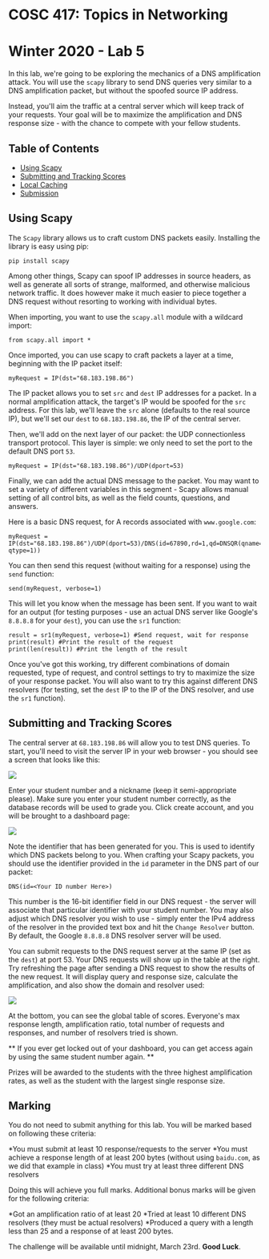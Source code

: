 # COSC 417: Topics in Networking
# Winter 2020 - Lab 5

In this lab, we're going to be exploring the mechanics of a DNS amplification attack. You will use the ```scapy``` library to send DNS queries very similar to a DNS amplification packet, but without the spoofed source IP address.

Instead, you'll aim the traffic at a central server which will keep track of your requests. Your goal will be to maximize the amplification and DNS response size - with the chance to compete with your fellow students.

## Table of Contents
- [Using Scapy](#scapy)
- [Submitting and Tracking Scores](#scores)
- [Local Caching](#cache)
- [Submission](#sub)

<a name="scapy"></a>
## Using Scapy

The ```Scapy``` library allows us to craft custom DNS packets easily. Installing the library is easy using pip:

```
pip install scapy
```

Among other things, Scapy can spoof IP addresses in source headers, as well as generate all sorts of strange, malformed, and otherwise malicious network traffic. It does however make it much easier to piece together a DNS request without resorting to working with individual bytes.

When importing, you want to use the ```scapy.all``` module with a wildcard import:

```
from scapy.all import *
```

Once imported, you can use scapy to craft packets a layer at a time, beginning with the IP packet itself:

```
myRequest = IP(dst="68.183.198.86")
```

The IP packet allows you to set ```src``` and ```dest``` IP addresses for a packet. In a normal amplification attack, the target's IP would be spoofed for the ```src``` address. For this lab, we'll leave the ```src``` alone (defaults to the real source IP), but we'll set our ```dest``` to ```68.183.198.86```, the IP of the central server.

Then, we'll add on the next layer of our packet: the UDP connectionless transport protocol. This layer is simple: we only need to set the port to the default DNS port ```53```.

```
myRequest = IP(dst="68.183.198.86")/UDP(dport=53)
```

Finally, we can add the actual DNS message to the packet. You may want to set a variety of different variables in this segment - Scapy allows manual setting of all control bits, as well as the field counts, questions, and answers.

Here is a basic DNS request, for A records associated with ```www.google.com```:

```
myRequest = IP(dst="68.183.198.86")/UDP(dport=53)/DNS(id=67890,rd=1,qd=DNSQR(qname="www.google.com", qtype=1))
```

You can then send this request (without waiting for a response) using the ```send``` function:

```
send(myRequest, verbose=1)
```

This will let you know when the message has been sent. If you want to wait for an output (for testing purposes - use an actual DNS server like Google's ```8.8.8.8``` for your ```dest```), you can use the ```sr1``` function:

```
result = sr1(myRequest, verbose=1) #Send request, wait for response
print(result) #Print the result of the request
print(len(result)) #Print the length of the result
```

Once you've got this working, try different combinations of domain requested, type of request, and control settings to try to maximize the size of your response packet. You will also want to try this against different DNS resolvers (for testing, set the ```dest``` IP to the IP of the DNS resolver, and use the ```sr1``` function).

<a name="scores"></a>
## Submitting and Tracking Scores

The central server at ```68.183.198.86``` will allow you to test DNS queries. To start, you'll need to visit the server IP in your web browser - you should see a screen that looks like this:

<img src="https://i.imgur.com/1xWS7zS.png">

Enter your student number and a nickname (keep it semi-appropriate please). Make sure you enter your student number correctly, as the database records will be used to grade you. Click create account, and you will be brought to a dashboard page:

<img src="https://i.imgur.com/P4FYtNq.png">

Note the identifier that has been generated for you. This is used to identify which DNS packets belong to you. When crafting your Scapy packets, you should use the identifier provided in the ```id``` parameter in the DNS part of our packet:

```
DNS(id=<Your ID number Here>)
```

This number is the 16-bit identifier field in our DNS request - the server will associate that particular identifier with your student number. You may also adjust which DNS resolver you wish to use - simply enter the IPv4 address of the resolver in the provided text box and hit the ```Change Resolver``` button. By default, the Google ```8.8.8.8``` DNS resolver server will be used.

You can submit requests to the DNS request server at the same IP (set as the ```dest```) at port 53. Your DNS requests will show up in the table at the right. Try refreshing the page after sending a DNS request to show the results of the new request. It will display query and response size, calculate the amplification, and also show the domain and resolver used:

<img src="https://i.imgur.com/EJfsbUB.png">

At the bottom, you can see the global table of scores. Everyone's max response length, amplification ratio, total number of requests and responses, and number of resolvers tried is shown.

** If you ever get locked out of your dashboard, you can get access again by using the same student number again. **

Prizes will be awarded to the students with the three highest amplification rates, as well as the student with the largest single response size.

<a name="marking"></a>
## Marking

You do not need to submit anything for this lab. You will be marked based on following these criteria:

*You must submit at least 10 response/requests to the server
*You must achieve a response length of at least 200 bytes (without using ```baidu.com```, as we did that example in class)
*You must try at least three different DNS resolvers

Doing this will achieve you full marks. Additional bonus marks will be given for the following criteria:

*Got an amplification ratio of at least 20
*Tried at least 10 different DNS resolvers (they must be actual resolvers)
*Produced a query with a length less than 25 and a response of at least 200 bytes.

The challenge will be available until midnight, March 23rd. **Good Luck**.
